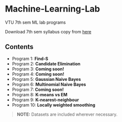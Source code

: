 # Machine-Learning-Lab
VTU 7th sem ML lab programs

Download 7th sem syllabus copy from [here](http://vtu.ac.in/pdf/cbcs/5sem/cssyll7.pdf/)

## Contents
- Program 1: **Find-S**
- Program 2: **Candidate Elimination**
- Program 3: **Coming soon!**
- Program 4: **Coming soon!**
- Program 5: **Gaussian Naive Bayes**
- Program 6: **Multinomial Naive Bayes**
- Program 7: **Coming soon!**
- Program 8: **K-means vs EM**
- Program 9: **K-nearest-neighbour**
- Program 10: **Locally weighted smoothing**


> **NOTE:** Datasets are included wherever necessary.
